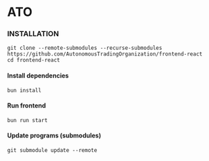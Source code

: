 # ATO

### INSTALLATION
```
git clone --remote-submodules --recurse-submodules https://github.com/AutonomousTradingOrganization/frontend-react
cd frontend-react
```

#### Install dependencies
```
bun install
```

#### Run frontend
```
bun run start
```


#### Update programs (submodules)
```
git submodule update --remote
```
